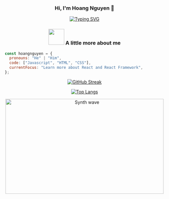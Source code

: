 <div align = "center">

### Hi, I'm Hoang Nguyen 👋

[![Typing SVG](https://readme-typing-svg.herokuapp.com?color=%23F72B6B&center=true&vCenter=true&lines=Always+learning+new+things)](https://git.io/typing-svg)

### <img src="https://media.giphy.com/media/VgCDAzcKvsR6OM0uWg/giphy.gif" width="50"> A little more about me

</div>

```javascript
const hoangnguyen = {
  pronouns: "He" | "Him",
  code: ["Javascript", "HTML", "CSS"],
  currentFocus: "Learn more about React and React Framework",
};
```

<div align = "center">

[![GitHub Streak](https://github-readme-streak-stats.herokuapp.com?user=hnggngn&theme=shades-of-purple&hide_border=true&date_format=M%20j%5B%2C%20Y%5D)](https://git.io/streak-stats)
  
[![Top Langs](https://github-readme-stats.vercel.app/api/top-langs/?username=hnggngn&layout=compact)](https://github.com/anuraghazra/github-readme-stats)

<img src="https://thumbs.gfycat.com/GoodnaturedFondGaur-size_restricted.gif" alt="Synth wave" height="300" width="500">

</div>
